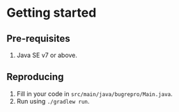 # Getting started

## Pre-requisites

1. Java SE v7 or above.

## Reproducing

1. Fill in your code in `src/main/java/bugrepro/Main.java`.
2. Run using `./gradlew run`.
